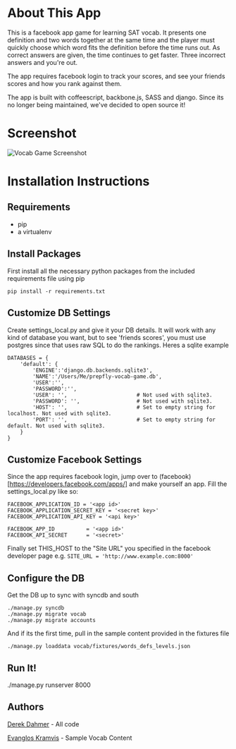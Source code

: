 About This App
====
This is a facebook app game for learning SAT vocab.  It presents one
definition and two
words together at the same time and the player must quickly choose which
word fits the definition before the time runs out.  As correct answers
are given, the time continues to get faster.  Three incorrect answers
and you're out.

The app requires facebook login to track your scores, and see your
friends scores and how you rank against them.

The app is built with coffeescript, backbone.js, SASS and django.  Since its no longer being maintained, we've decided to open source it!

Screenshot
====
![Vocab Game Screenshot](http://www.derekdahmer.com/images/projects/prepfly-2.png "Vocab Game Screenshot")

Installation Instructions
====

Requirements
---
* pip
* a virtualenv


Install Packages
---
First install all the necessary python packages from the included
requirements file using pip

    pip install -r requirements.txt


Customize DB Settings
---
Create settings_local.py and give it your DB details.  It will work with any kind of database you
want, but to see 'friends scores', you must use postgres since that uses
raw SQL to do the rankings.  Heres a sqlite example

    DATABASES = {
        'default': {
            'ENGINE':'django.db.backends.sqlite3',
            'NAME':'/Users/Me/prepfly-vocab-game.db',
            'USER':'',
            'PASSWORD':'',
            'USER': '',                      # Not used with sqlite3.
            'PASSWORD': '',                  # Not used with sqlite3.
            'HOST': '',                      # Set to empty string for localhost. Not used with sqlite3.
            'PORT': '',                      # Set to empty string for default. Not used with sqlite3.
        }
    }


Customize Facebook Settings
---

Since the app requires facebook login, jump over to (facebook)[https://developers.facebook.com/apps/] and make yourself an app.
Fill the settings_local.py like so:

    FACEBOOK_APPLICATION_ID = '<app id>'
    FACEBOOK_APPLICATION_SECRET_KEY = '<secret key>'
    FACEBOOK_APPLICATION_API_KEY = '<api key>'

    FACEBOOK_APP_ID          = '<app id>'
    FACEBOOK_API_SECRET      = '<secret>'

Finally set THIS_HOST to the "Site URL" you specified in the facebook
developer page e.g. `SITE_URL = 'http://www.example.com:8000'`


Configure the DB
---
Get the DB up to sync with syncdb and south

    ./manage.py syncdb
    ./manage.py migrate vocab
    ./manage.py migrate accounts

And if its the first time, pull in the sample content provided in the
fixtures file

    ./manage.py loaddata vocab/fixtures/words_defs_levels.json


Run It!
---

./manage.py runserver 8000



Authors
---
[Derek Dahmer](http://derekdahmer.com) - All code

[Evanglos Kramvis](http://www.linkedin.com/in/angelokramvis) - Sample Vocab Content

